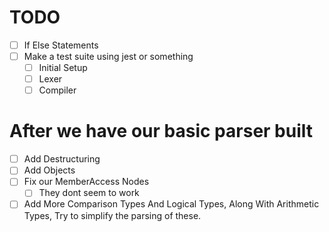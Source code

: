 # TODO
+ [ ] If Else Statements
+ [ ] Make a test suite using jest or something
  + [ ] Initial Setup
  + [ ] Lexer
  + [ ] Compiler

# After we have our basic parser built 
+ [ ] Add Destructuring
+ [ ] Add Objects
+ [ ] Fix our MemberAccess Nodes
  + [ ] They dont seem to work
+ [ ] Add More Comparison Types And Logical Types, Along With Arithmetic Types, Try to simplify the parsing of these.